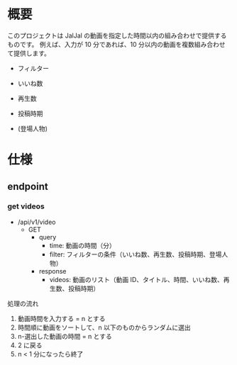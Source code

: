 # 概要

このプロジェクトは JalJal の動画を指定した時間以内の組み合わせで提供するものです。
例えば、入力が 10 分であれば、10 分以内の動画を複数組み合わせて提供します。

- フィルター

- いいね数
- 再生数
- 投稿時期
- (登場人物)

# 仕様

## endpoint

### get videos

- /api/v1/video
  - GET
    - query
      - time: 動画の時間（分）
      - filter: フィルターの条件（いいね数、再生数、投稿時期、登場人物）
    - response
      - videos: 動画のリスト（動画 ID、タイトル、時間、いいね数、再生数、投稿時期）

処理の流れ

1. 動画時間を入力する = n とする
2. 時間順に動画をソートして、n 以下のものからランダムに選出
3. n-選出した動画の時間 = n とする
4. 2 に戻る
5. n < 1 分になったら終了
